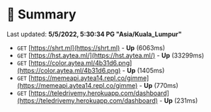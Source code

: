 # 📖 Summary
Last updated: **5/5/2022, 5:30:34 PG "Asia/Kuala_Lumpur"**

- `GET` [https://shrt.ml](https://shrt.ml) - **Up** (6063ms)
- `GET` [https://hst.aytea.ml/](https://hst.aytea.ml/) - **Up** (33299ms)
- `GET` [https://color.aytea.ml/4b31d6.png](https://color.aytea.ml/4b31d6.png) - **Up** (1405ms)
- `GET` [https://memeapi.aytea14.repl.co/gimme](https://memeapi.aytea14.repl.co/gimme) - **Up** (770ms)
- `GET` [https://teledrivemy.herokuapp.com/dashboard](https://teledrivemy.herokuapp.com/dashboard) - **Up** (231ms)
